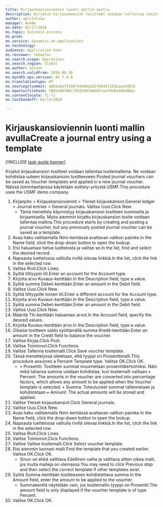 ```yaml
--- 
title: Kirjauskansioviennin luonti mallin avulla
description: Kirjatut kirjauskansion tositteet voidaan tallentaa tositemalleina. Ne voidaan kohdistaa uuteen kirjauskansion tositteeseen.
author: aprilolson
manager: AnnBe
ms.date: 02/17/2016
ms.topic: business-process
ms.prod: 
ms.service: dynamics-ax-applications
ms.technology: 
audience: Application User
ms.reviewer: twheeloc
ms.search.scope: Operations
ms.search.region: Global
ms.author: aolson
ms.search.validFrom: 2016-06-30
ms.dyn365.ops.version: AX 7.0.0
ms.translationtype: HT
ms.sourcegitcommit: a8b5a5af5108744406a3d2fb84d7151baea2481b
ms.openlocfilehash: 5885e90786c15542997deb8fcea7038a39bd0bec
ms.contentlocale: fi-fi
ms.lasthandoff: 04/13/2018

---
```

# <a name="create-a-journal-entry-using-a-template"></a><span data-ttu-id="7607d-103">Kirjauskansioviennin luonti mallin avulla</span><span class="sxs-lookup"><span data-stu-id="7607d-103">Create a journal entry using a template</span></span>

[!INCLUDE [task guide banner](../../includes/task-guide-banner.md)]

<span data-ttu-id="7607d-104">Kirjatut kirjauskansion tositteet voidaan tallentaa tositemalleina. Ne voidaan kohdistaa uuteen kirjauskansion tositteeseen.</span><span class="sxs-lookup"><span data-stu-id="7607d-104">Posted journal vouchers can be saved as Voucher templates and applied in a new journal voucher.</span></span> <span data-ttu-id="7607d-105">Näissä toimintaohjeissa käytetään esittely-yritystä USMF.</span><span class="sxs-lookup"><span data-stu-id="7607d-105">This procedure uses the USMF demo company.</span></span>

1. <span data-ttu-id="7607d-106">Kirjanpito > Kirjauskansioviennit > Yleiset kirjauskansiot.</span><span class="sxs-lookup"><span data-stu-id="7607d-106">General ledger > Journal entries > General journals.</span></span> <span data-ttu-id="7607d-107">Valitse Uusi.</span><span class="sxs-lookup"><span data-stu-id="7607d-107">Click New.</span></span>
    * <span data-ttu-id="7607d-108">Tämä menettely käynnistyy kirjauskansion tositteen luomisella ja kirjaamisella. Myös aiemmin kirjattu kirjauskansion tosite voidaan tallentaa mallina.</span><span class="sxs-lookup"><span data-stu-id="7607d-108">This procedure starts by creating and posting a journal voucher, but any previously posted journal voucher can be saved as a template.</span></span>  
2. <span data-ttu-id="7607d-109">Avaa haku valitsemalla Nimi-kentässä avattavan valikon painike.</span><span class="sxs-lookup"><span data-stu-id="7607d-109">In the Name field, click the drop-down button to open the lookup.</span></span>
3. <span data-ttu-id="7607d-110">Etsi haluamasi tietue luettelosta ja valitse se.</span><span class="sxs-lookup"><span data-stu-id="7607d-110">In the list, find and select the desired record.</span></span>
4. <span data-ttu-id="7607d-111">Napsauta luettelossa valitulla rivillä olevaa linkkiä.</span><span class="sxs-lookup"><span data-stu-id="7607d-111">In the list, click the link in the selected row.</span></span>
5. <span data-ttu-id="7607d-112">Valitse Rivit.</span><span class="sxs-lookup"><span data-stu-id="7607d-112">Click Lines.</span></span>
6. <span data-ttu-id="7607d-113">Syötä tilityypin tili.</span><span class="sxs-lookup"><span data-stu-id="7607d-113">Enter an account for the Account type.</span></span>
7. <span data-ttu-id="7607d-114">Kirjoita arvo Kuvaus-kenttään.</span><span class="sxs-lookup"><span data-stu-id="7607d-114">In the Description field, type a value.</span></span>
8. <span data-ttu-id="7607d-115">Syötä summa Debet-kenttään.</span><span class="sxs-lookup"><span data-stu-id="7607d-115">Enter an amount in the Debit field.</span></span>
9. <span data-ttu-id="7607d-116">Valitse Uusi.</span><span class="sxs-lookup"><span data-stu-id="7607d-116">Click New.</span></span>
10. <span data-ttu-id="7607d-117">Syötä tilityypille toinen tili.</span><span class="sxs-lookup"><span data-stu-id="7607d-117">Enter a different account for the Account type.</span></span>
11. <span data-ttu-id="7607d-118">Kirjoita arvo Kuvaus-kenttään.</span><span class="sxs-lookup"><span data-stu-id="7607d-118">In the Description field, type a value.</span></span>
12. <span data-ttu-id="7607d-119">Syötä summa Debet-kenttään.</span><span class="sxs-lookup"><span data-stu-id="7607d-119">Enter an amount in the Debit field.</span></span>
13. <span data-ttu-id="7607d-120">Valitse Uusi.</span><span class="sxs-lookup"><span data-stu-id="7607d-120">Click New.</span></span>
14. <span data-ttu-id="7607d-121">Määritä Tili-kenttään haluamasi arvot.</span><span class="sxs-lookup"><span data-stu-id="7607d-121">In the Account field, specify the desired values.</span></span>
15. <span data-ttu-id="7607d-122">Kirjoita Kuvaus-kenttään arvo.</span><span class="sxs-lookup"><span data-stu-id="7607d-122">In the Description field, type a value.</span></span>
16. <span data-ttu-id="7607d-123">Oikaise tositteen saldo syöttämällä summa Kredit-kenttään.</span><span class="sxs-lookup"><span data-stu-id="7607d-123">Enter an amount in the Credit field to balance the voucher.</span></span>
17. <span data-ttu-id="7607d-124">Valitse Kirjaa.</span><span class="sxs-lookup"><span data-stu-id="7607d-124">Click Post.</span></span>
18. <span data-ttu-id="7607d-125">Valitse Toiminnot.</span><span class="sxs-lookup"><span data-stu-id="7607d-125">Click Functions.</span></span>
19. <span data-ttu-id="7607d-126">Valitse Tallenna tositemalli.</span><span class="sxs-lookup"><span data-stu-id="7607d-126">Click Save voucher template.</span></span>
20. <span data-ttu-id="7607d-127">Tässä menettelyssä oletetaan, että tyyppi on Prosenttimalli.</span><span class="sxs-lookup"><span data-stu-id="7607d-127">This procedure assumes a Percent Template type.</span></span> <span data-ttu-id="7607d-128">Valitse OK.</span><span class="sxs-lookup"><span data-stu-id="7607d-128">Click OK.</span></span>
    * <span data-ttu-id="7607d-129">• Prosentti: Tositteen summat muunnetaan prosenttikertoimiksi. Näin mikä tahansa summa voidaan kohdistaa, kun tositemalli valitaan.</span><span class="sxs-lookup"><span data-stu-id="7607d-129">• Percent: The amounts in the voucher are converted into percentage factors, which allows any amount to be applied when the Voucher template is selected.</span></span>  <span data-ttu-id="7607d-130">• Summa: Toteutuneet summat tallennetaan ja kohdistetaan.</span><span class="sxs-lookup"><span data-stu-id="7607d-130">• Amount: The actual amounts will be stored and applied.</span></span>  
21. <span data-ttu-id="7607d-131">Valitse Yleiset kirjauskansiot.</span><span class="sxs-lookup"><span data-stu-id="7607d-131">Click General journals.</span></span>
22. <span data-ttu-id="7607d-132">Valitse Uusi.</span><span class="sxs-lookup"><span data-stu-id="7607d-132">Click New.</span></span>
23. <span data-ttu-id="7607d-133">Avaa haku valitsemalla Nimi-kentässä avattavan valikon painike.</span><span class="sxs-lookup"><span data-stu-id="7607d-133">In the Name field, click the drop-down button to open the lookup.</span></span>
24. <span data-ttu-id="7607d-134">Napsauta luettelossa valitulla rivillä olevaa linkkiä.</span><span class="sxs-lookup"><span data-stu-id="7607d-134">In the list, click the link in the selected row.</span></span>
25. <span data-ttu-id="7607d-135">Valitse Rivit.</span><span class="sxs-lookup"><span data-stu-id="7607d-135">Click Lines.</span></span>
26. <span data-ttu-id="7607d-136">Valitse Toiminnot.</span><span class="sxs-lookup"><span data-stu-id="7607d-136">Click Functions.</span></span>
27. <span data-ttu-id="7607d-137">Valitse Valitse tositemalli.</span><span class="sxs-lookup"><span data-stu-id="7607d-137">Click Select voucher template.</span></span>
28. <span data-ttu-id="7607d-138">Etsi aiemmin luomasi malli.</span><span class="sxs-lookup"><span data-stu-id="7607d-138">Find the template that you created earlier.</span></span> <span data-ttu-id="7607d-139">Valitse OK.</span><span class="sxs-lookup"><span data-stu-id="7607d-139">Click OK.</span></span>
    * <span data-ttu-id="7607d-140">Sinun on ehkä valittava Edellinen vaihe ja valittava sitten oikea malli, jos muita malleja on olemassa.</span><span class="sxs-lookup"><span data-stu-id="7607d-140">You may need to click Previous step and then select the correct template if other templates exist.</span></span>  
29. <span data-ttu-id="7607d-141">Syötä Summa-kenttään tositteeseen kohdistettava summa.</span><span class="sxs-lookup"><span data-stu-id="7607d-141">In the Amount field, enter the amount to be applied to the voucher.</span></span>
    * <span data-ttu-id="7607d-142">Summakenttä näytetään vain, jos tositemallin tyyppi on Prosentti.</span><span class="sxs-lookup"><span data-stu-id="7607d-142">The amount field is only displayed if the voucher template is of type Percent.</span></span>  
30. <span data-ttu-id="7607d-143">Valitse OK.</span><span class="sxs-lookup"><span data-stu-id="7607d-143">Click OK.</span></span>


